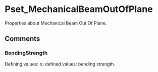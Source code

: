 # Pset_MechanicalBeamOutOfPlane

Properties about Mechanical Beam Out Of Plane.<!-- end of definition -->

## Comments

### BendingStrength

Defining values: α; defined values: bending strength.
